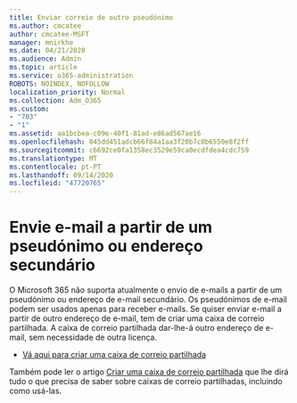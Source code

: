 ```yaml
---
title: Enviar correio de outro pseudónimo
ms.author: cmcatee
author: cmcatee-MSFT
manager: mnirkhe
ms.date: 04/21/2020
ms.audience: Admin
ms.topic: article
ms.service: o365-administration
ROBOTS: NOINDEX, NOFOLLOW
localization_priority: Normal
ms.collection: Adm_O365
ms.custom:
- "703"
- "1"
ms.assetid: aa1bcbea-c09e-40f1-81ad-e86ad567ae16
ms.openlocfilehash: 045dd451adcb66f84a1aa3f20b7c0b6550e8f2ff
ms.sourcegitcommit: c6692ce0fa1358ec3529e59ca0ecdfdea4cdc759
ms.translationtype: MT
ms.contentlocale: pt-PT
ms.lasthandoff: 09/14/2020
ms.locfileid: "47720765"
---
```

# <a name="send-email-from-an-alias-or-secondary-address"></a>Envie e-mail a partir de um pseudónimo ou endereço secundário

O Microsoft 365 não suporta atualmente o envio de e-mails a partir de um pseudónimo ou endereço de e-mail secundário. Os pseudónimos de e-mail podem ser usados apenas para receber e-mails. Se quiser enviar e-mail a partir de outro endereço de e-mail, tem de criar uma caixa de correio partilhada. A caixa de correio partilhada dar-lhe-á outro endereço de e-mail, sem necessidade de outra licença.
  
- [Vá aqui para criar uma caixa de correio partilhada](https://portal.office.com/AdminPortal/Home#/AssistedGuide/addemailoptions)

Também pode ler o artigo [Criar uma caixa de correio partilhada](https://docs.microsoft.com/microsoft-365/admin/email/create-a-shared-mailbox) que lhe dirá tudo o que precisa de saber sobre caixas de correio partilhadas, incluindo como usá-las.